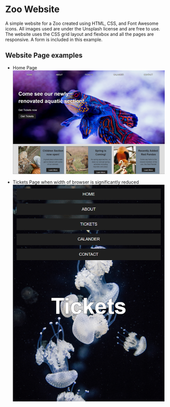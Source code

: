 # Zoo Website

A simple website for a Zoo created using HTML, CSS, and Font Awesome icons. All images used are under the Unsplash license and are free to use. The website uses the CSS grid layout and flexbox and all the pages are responsive.  A form is included in this example.

## Website Page examples

- Home Page
![Website snapshot](/website-snapshots/ZooWebsite.PNG)

- Tickets Page when width of browser is significantly reduced
![Website responsive snapshot](/website-snapshots/ZooWebsiteResponsive.PNG)
